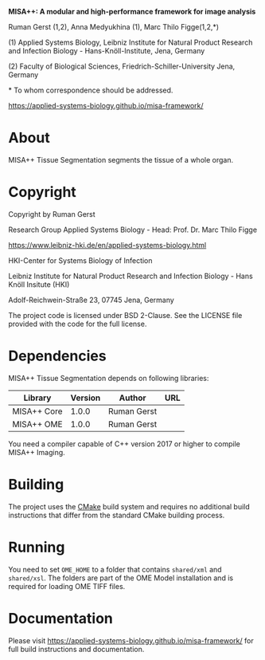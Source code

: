 **MISA++: A modular and high-performance framework for image analysis**

Ruman Gerst (1,2), Anna Medyukhina (1), Marc Thilo Figge(1,2,\*)

(1) Applied Systems Biology, Leibniz Institute for Natural Product Research and Infection Biology - Hans-Knöll-Institute, Jena, Germany

(2) Faculty of Biological Sciences, Friedrich-Schiller-University Jena, Germany

\* To whom correspondence should be addressed.

https://applied-systems-biology.github.io/misa-framework/

# About

MISA++ Tissue Segmentation segments the tissue of a whole organ.

# Copyright

Copyright by Ruman Gerst

Research Group Applied Systems Biology - Head: Prof. Dr. Marc Thilo Figge

https://www.leibniz-hki.de/en/applied-systems-biology.html

HKI-Center for Systems Biology of Infection

Leibniz Institute for Natural Product Research and Infection Biology - Hans Knöll Insitute (HKI)

Adolf-Reichwein-Straße 23, 07745 Jena, Germany

The project code is licensed under BSD 2-Clause.
See the LICENSE file provided with the code for the full license.

# Dependencies

MISA++ Tissue Segmentation depends on following libraries:

| Library     | Version | Author      | URL |
| ----------- | ------- | ----------- | --- |
| MISA++ Core | 1.0.0   | Ruman Gerst |     |
| MISA++ OME  | 1.0.0   | Ruman Gerst |     |

You need a compiler capable of C++ version 2017 or higher to compile MISA++ Imaging.

# Building

The project uses the [CMake](https://cmake.org/) build system and requires no
additional build instructions that differ from the standard CMake building process.

# Running

You need to set `OME_HOME` to a folder that contains `shared/xml` and `shared/xsl`.
The folders are part of the OME Model installation and is required for loading OME TIFF files.

# Documentation

Please visit https://applied-systems-biology.github.io/misa-framework/ for full build instructions and documentation.
